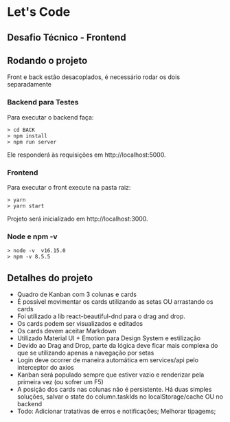 # Let's Code 

## Desafio Técnico - Frontend


## Rodando o projeto

Front e back estão desacoplados, é necessário rodar os dois separadamente
### Backend para Testes

Para executar o backend faça:

```console
> cd BACK
> npm install
> npm run server
```

Ele responderá às requisições em http://localhost:5000.

### Frontend

Para executar o front execute na pasta raiz:

```console
> yarn
> yarn start
```

Projeto será inicializado em http://localhost:3000.

### Node e npm -v
```console
> node -v  v16.15.0
> npm -v 8.5.5
```

## Detalhes do projeto

- Quadro de Kanban com 3 colunas e cards
- É possível movimentar os cards utilizando as setas OU arrastando os cards
- Foi utilizado a lib react-beautiful-dnd para o drag and drop.
- Os cards podem ser visualizados e editados
- Os cards devem aceitar Markdown
- Utilizado Material UI + Emotion para Design System e estilização
- Devido ao Drag and Drop, parte da lógica deve ficar mais complexa do que se utilizando apenas a navegação por setas
- Login deve ocorrer de maneira automática em services/api pelo interceptor do axios
- Kanban será populado sempre que estiver vazio e renderizar pela primeira vez (ou sofrer um F5)
- A posição dos cards nas colunas não é persistente. Há duas simples soluções, salvar o state do column.taskIds no localStorage/cache OU no backend
- Todo: Adicionar tratativas de erros e notificações; Melhorar tipagems;